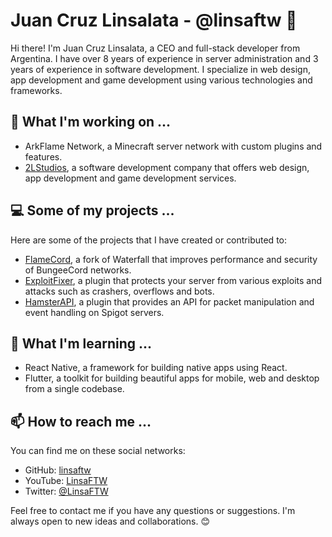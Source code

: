 # Juan Cruz Linsalata - @linsaftw 👋

Hi there! I'm Juan Cruz Linsalata, a CEO and full-stack developer from Argentina. I have over 8 years of experience in server administration and 3 years of experience in software development. I specialize in web design, app development and game development using various technologies and frameworks.

## 🔭 What I'm working on ...

- ArkFlame Network, a Minecraft server network with custom plugins and features.
- [2LStudios](https://github.com/2lstudios-mc), a software development company that offers web design, app development and game development services.

## 💻 Some of my projects ...

Here are some of the projects that I have created or contributed to:

- [FlameCord](https://github.com/2lstudios-mc/FlameCord), a fork of Waterfall that improves performance and security of BungeeCord networks.
- [ExploitFixer](https://github.com/2lstudios-mc/ExploitFixer), a plugin that protects your server from various exploits and attacks such as crashers, overflows and bots.
- [HamsterAPI](https://github.com/2lstudios-mc/HamsterAPI), a plugin that provides an API for packet manipulation and event handling on Spigot servers.

## 🌱 What I'm learning ...

- React Native, a framework for building native apps using React.
- Flutter, a toolkit for building beautiful apps for mobile, web and desktop from a single codebase.

## 📫 How to reach me ...

You can find me on these social networks:

- GitHub: [linsaftw](https://github.com/LinsaFTW)
- YouTube: [LinsaFTW](https://www.youtube.com/c/LinsaFTW)
- Twitter: [@LinsaFTW](https://twitter.com/LinsaFTW)

Feel free to contact me if you have any questions or suggestions. I'm always open to new ideas and collaborations. 😊
